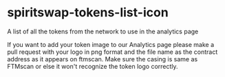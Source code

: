 # spiritswap-tokens-list-icon
A list of all the tokens from the network to use in the analytics page

If you want to add your token image to our Analytics page please make a pull request with your logo in png format and the file name as the contract address as it appears on ftmscan. Make sure the casing is same as FTMscan or else it won't recognize the token logo correctly.
